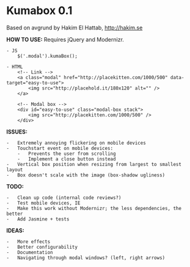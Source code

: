 # Kumabox 0.1

Based on avgrund by Hakim El Hattab, http://hakim.se

**HOW TO USE:**
    Requires jQuery and Modernizr.  

    - JS
        $('.modal').kumaBox();

    - HTML
        <!-- Link -->
        <a class="modal" href="http://placekitten.com/1000/500" data-target="easy-to-use">
            <img src="http://placehold.it/180x120" alt="" />
        </a>

        <!-- Modal box -->
        <div id="easy-to-use" class="modal-box stack">
            <img src="http://placekitten.com/1000/500" />
        </div>

**ISSUES:**
    
    -   Extremely annoying flickering on mobile devices
    -   Touchstart event on mobile devices:
        -   Prevents the user from scrolling
        -   Implement a close button instead
    -   Vertical box position when resizing from largest to smallest layout
    -   Box doesn't scale with the image (box-shadow ugliness)

 **TODO:**

    -   Clean up code (internal code reviews?)
    -   Test mobile devices, IE
    -   Make this work without Modernizr; the less dependencies, the better
    -   Add Jasmine + tests

**IDEAS:**
    
    -   More effects
    -   Better configurability
    -   Documentation
    -   Navigating through modal windows? (left, right arrows)
